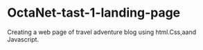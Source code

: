 # OctaNet-tast-1-landing-page
Creating a web page of travel adventure blog using html.Css,aand Javascript.
